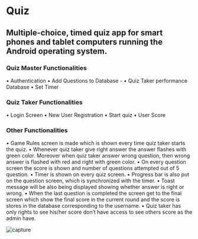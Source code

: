 # Quiz

## Multiple-choice, timed quiz app for smart phones and tablet computers running the Android operating system. 

### Quiz Master Functionalities

• Authentication
•	Add Questions to Database - 
•	Quiz Taker performance Database
•	Set Timer

### Quiz Taker Functionalities

•	Login Screen
•	New User Registration 
•	Start quiz
•	User Score


### Other Functionalities
•	Game Rules screen is made which is shown every time quiz taker starts the quiz.
•	Whenever quiz taker give right answer the answer flashes with green color. Moreover when quiz taker answer wrong question, then wrong answer is flashed with red and right with green color.
•	On every question screen the score is shown and number of questions attempted out of 5 question.
•	Timer is shown on every quiz screen.
•	Progress bar is also put on the question screen, which is synchronized with the timer.
•	Toast message will be also being displayed showing whether answer is right or wrong.
•	When the last question is completed the screen get to the final screen which show the final score in the current round and the score is stores in the database corresponding to the username.
•	Quiz taker has only rights to see his/her score don’t have access to see others score as the admin have.


![capture](https://user-images.githubusercontent.com/30786817/31311916-9d65d252-ab84-11e7-9bf8-7c8e80e69720.PNG)

